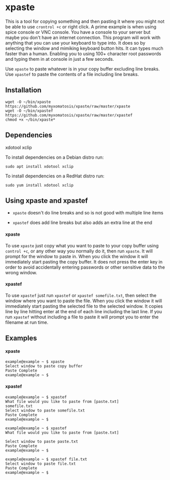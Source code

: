 # xpaste

This is a tool for copying something and then pasting it where you might not be able to use `crontrol +c` or right click.
A prime example is when using spice console or VNC console. You have a console to your server but maybe you don't have an internet connection.
This program will work with anything that you can use your keyboard to type into. It does so by selecting the window and mimiking keyboard button hits.
It can types much faster than a human. Enabling you to using 100+ character root passwords and typing them in at console in just a few seconds.

Use `xpaste` to paste whatever is in your copy buffer excluding line breaks.
Use `xpastef` to paste the contents of a file including line breaks.

## Installation
```
wget -O ~/bin/xpaste https://github.com/myxomatosis/xpaste/raw/master/xpaste
wget -O ~/bin/xpastef https://github.com/myxomatosis/xpaste/raw/master/xpastef
chmod +x ~/bin/xpaste*
```
## Dependencies

xdotool
xclip

To install dependencies on a Debian distro run:
```
sudo apt install xdotool xclip
```
To install dependencies on a RedHat distro run:
```
sudo yum install xdotool xclip
```

## Using xpaste and xpastef

* `xpaste` doesn't do line breaks and so is not good with multiple line items

* `xpastef` does add line breaks but also adds an extra line at the end

#### xpaste
To use `xpaste` just copy what you want to paste to your copy buffer using `control +c`, or any other way you normally do it, then run `xpaste`.
It will prompt for the window to paste in. When you click the window it will immediately start pasting the copy buffer. It does not press the enter key
in order to avoid accidentally entering passwords or other sensitive data to the wrong window.

#### xpastef
To use `xpastef` just run `xpastef` or `xpastef somefile.txt`, then select the window where you want to paste the file.  When you click the window it will immediately start
pasting the selected file to the selected window. It copies line by line hitting enter at the end of each line including the last line. If you run `xpastef` without
including a file to paste it will prompt you to enter the filename at run time.

## Examples

#### xpaste
```
example@example ~ $ xpaste
Select window to paste copy buffer
Paste Complete
example@example ~ $ 
```

#### xpastef
```
example@example ~ $ xpastef
What file would you like to paste from [paste.txt]
somefile.txt
Select window to paste somefile.txt
Paste Complete
example@example ~ $
```
```
example@example ~ $ xpastef
What file would you like to paste from [paste.txt]

Select window to paste paste.txt
Paste Complete
example@example ~ $
```
```
example@example ~ $ xpastef file.txt
Select window to paste file.txt
Paste Complete
example@example ~ $
```
